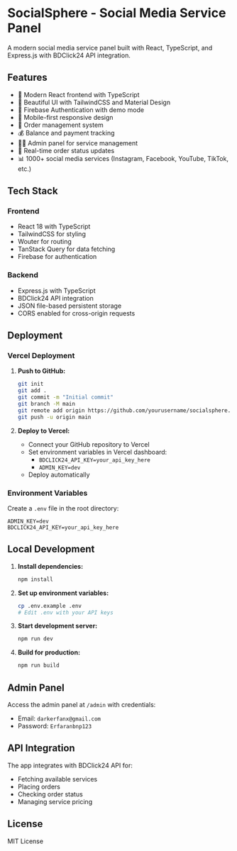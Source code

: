 # SocialSphere - Social Media Service Panel

A modern social media service panel built with React, TypeScript, and Express.js with BDClick24 API integration.

## Features

- 🚀 Modern React frontend with TypeScript
- 🎨 Beautiful UI with TailwindCSS and Material Design
- 🔐 Firebase Authentication with demo mode
- 📱 Mobile-first responsive design
- 🛒 Order management system
- 💰 Balance and payment tracking
- 👨‍💼 Admin panel for service management
- 🔄 Real-time order status updates
- 📊 1000+ social media services (Instagram, Facebook, YouTube, TikTok, etc.)

## Tech Stack

### Frontend
- React 18 with TypeScript
- TailwindCSS for styling
- Wouter for routing
- TanStack Query for data fetching
- Firebase for authentication

### Backend
- Express.js with TypeScript
- BDClick24 API integration
- JSON file-based persistent storage
- CORS enabled for cross-origin requests

## Deployment

### Vercel Deployment

1. **Push to GitHub:**
   ```bash
   git init
   git add .
   git commit -m "Initial commit"
   git branch -M main
   git remote add origin https://github.com/yourusername/socialsphere.git
   git push -u origin main
   ```

2. **Deploy to Vercel:**
   - Connect your GitHub repository to Vercel
   - Set environment variables in Vercel dashboard:
     - `BDCLICK24_API_KEY=your_api_key_here`
     - `ADMIN_KEY=dev`
   - Deploy automatically

### Environment Variables

Create a `.env` file in the root directory:

```env
ADMIN_KEY=dev
BDCLICK24_API_KEY=your_api_key_here
```

## Local Development

1. **Install dependencies:**
   ```bash
   npm install
   ```

2. **Set up environment variables:**
   ```bash
   cp .env.example .env
   # Edit .env with your API keys
   ```

3. **Start development server:**
   ```bash
   npm run dev
   ```

4. **Build for production:**
   ```bash
   npm run build
   ```

## Admin Panel

Access the admin panel at `/admin` with credentials:
- Email: `darkerfanx@gmail.com`
- Password: `Erfaranbnp123`

## API Integration

The app integrates with BDClick24 API for:
- Fetching available services
- Placing orders
- Checking order status
- Managing service pricing

## License

MIT License
